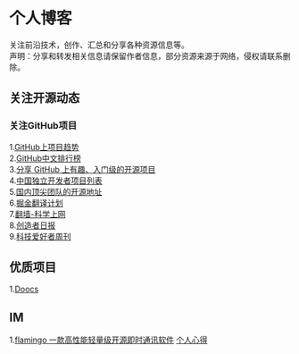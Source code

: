 # 个人博客
关注前沿技术，创作、汇总和分享各种资源信息等。  
声明：分享和转发相关信息请保留作者信息，部分资源来源于网络，侵权请联系删除。

## 关注开源动态
### 关注GitHub项目
1.[GitHub上项目趋势](https://github.com/trending/)  
2.[GitHub中文排行榜](https://github.com/kon9chunkit/GitHub-Chinese-Top-Charts)   
3.[分享 GitHub 上有趣、入门级的开源项目](https://github.com/521xueweihan/HelloGitHub)  
4.[中国独立开发者项目列表](https://github.com/1c7/chinese-independent-developer)  
5.[国内顶尖团队的开源地址](https://github.com/niezhiyang/open_source_team)  
6.[掘金翻译计划](https://github.com/xitu/gold-miner)  
7.[翻墙-科学上网 ](https://github.com/bannedbook/fanqiang)  
8.[创造者日报](https://creatorsdaily.com/)  
9.[科技爱好者周刊](https://github.com/ruanyf/weekly)  


## 优质项目
1.[Doocs](https://github.com/BoundlessSea/MyBlog/blob/main/%E4%BC%98%E8%B4%A8%E9%A1%B9%E7%9B%AE/Doocs.md)

## IM
1.[flamingo  一款高性能轻量级开源即时通讯软件](https://github.com/balloonwj/flamingo) 
[个人心得](https://github.com/BoundlessSea/OpenSourceTechnologyShare/blob/main/IM/Flamingo.md)
